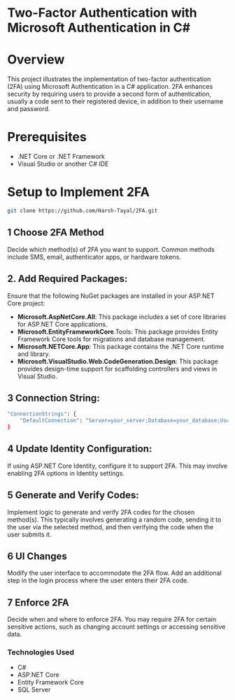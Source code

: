 # Two-Factor Authentication with Microsoft Authentication in C#

# Overview

This project illustrates the implementation of two-factor authentication (2FA) using Microsoft Authentication in a C# application. 2FA enhances security by requiring users to provide a second form of authentication, usually a code sent to their registered device, in addition to their username and password.

# Prerequisites

- .NET Core or .NET Framework
- Visual Studio or another C# IDE

# Setup to Implement 2FA

```bash
git clone https://github.com/Harsh-Tayal/2FA.git
```

## 1 Choose 2FA Method

Decide which method(s) of 2FA you want to support. Common methods include SMS, email, authenticator apps, or hardware tokens.

## 2. Add Required Packages:

Ensure that the following NuGet packages are installed in your ASP.NET Core project:

- **Microsoft.AspNetCore.All**: This package includes a set of core libraries for ASP.NET Core applications.
- **Microsoft.EntityFrameworkCore**.Tools: This package provides Entity Framework Core tools for migrations and database management.
- **Microsoft.NETCore.App**: This package contains the .NET Core runtime and library.
- **Microsoft.VisualStudio.Web.CodeGeneration.Design**: This package provides design-time support for scaffolding controllers and views in Visual Studio.

## 3 Connection String:

```bash
"ConnectionStrings": {
    "DefaultConnection": "Server=your_server;Database=your_database;User=your_username;Password=your_password;"
}
```

## 4 Update Identity Configuration:

If using ASP.NET Core Identity, configure it to support 2FA. This may involve enabling 2FA options in Identity settings.

## 5 Generate and Verify Codes:

Implement logic to generate and verify 2FA codes for the chosen method(s). This typically involves generating a random code, sending it to the user via the selected method, and then verifying the code when the user submits it.

## 6 UI Changes

Modify the user interface to accommodate the 2FA flow. Add an additional step in the login process where the user enters their 2FA code.

## 7 Enforce 2FA

Decide when and where to enforce 2FA. You may require 2FA for certain sensitive actions, such as changing account settings or accessing sensitive data.

### Technologies Used

- C#
- ASP.NET Core
- Entity Framework Core
- SQL Server
